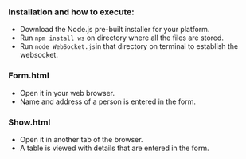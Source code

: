 ### Installation and how to execute: 
- Download the Node.js pre-built installer for your platform.
- Run ` npm install ws ` on directory where all the files are stored.
- Run ` node WebSocket.js `in that directory on terminal to establish the websocket.

### Form.html
- Open it in your web browser.
- Name and address of a person is entered in the form.

### Show.html
- Open it in another tab of the browser.
- A table is viewed with details that are entered in the form.
